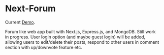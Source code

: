 # Next-Forum

Current [Demo](https://next-forum.netlify.app/).

Forum like web app built with Next.js, Express.js, and MongoDB. Still work in progress. User login option (and maybe guest login) will be added, allowing users to edit/delete their posts, respond to other users in comment section with up/downvote feature etc.

